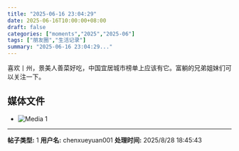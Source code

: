 ```yaml
---
title: "2025-06-16 23:04:29"
date: 2025-06-16T10:00:00+08:00
draft: false
categories: ["moments","2025","2025-06"]
tags: ["朋友圈","生活记录"]
summary: "2025-06-16 23:04:29..."
---
```


喜欢丨州，景美人善菜好吃，中国宜居城市榜单上应该有它。富躺的兄弟姐妹们可以关注一下。

## 媒体文件

- ![Media 1](/Moments/photos/2025-06-16/202506162304290.jpg)

---

**帖子类型:** 1
**用户名:** chenxueyuan001
**处理时间:** 2025/8/28 18:45:43